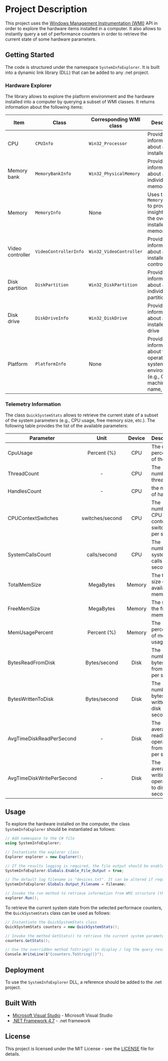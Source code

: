 # Project Description

This project uses the [Windows Management Instrumentation (WMI)](https://docs.microsoft.com/en-us/windows/win32/wmisdk/wmi-start-page) API in order to explore the hardware items installed in a computer. It also allows to instantly query a set of performance counters in order to retrieve the current state of some hardware parameters.

## Getting Started

The code is structured under the namespace `SystemInfoExplorer`. It is built into a dynamic link library (DLL) that can be added to any .net project.

### Hardware Explorer

The library allows to explore the platform environment and the hardware installed into a computer by querying a subset of WMI classes. It returns information about the following items:

| Item        | Class           | Corresponding WMI class  | Description  |
| ------------- | ------------- | ----- | ----- |
| CPU      | `CPUInfo` | `Win32_Processor` | Provides information about an installed CPU |
| Memory bank      | `MemoryBankInfo` | `Win32_PhysicalMemory` | Provides information about an individual memory bank |
| Memory      | `MemoryInfo` | None | Uses the class `MemoryBankInfo` to provide insights about the overall installed memory |
| Video controller      | `VideoControllerInfo` | `Win32_VideoController` | Provides information about an installed video controller |
| Disk partition      | `DiskPartition` |  `Win32_DiskPartition` | Provides information about an individual disk partition |
| Disk drive      | `DiskDriveInfo` | `Win32_DiskDrive` | Provides information about an installed disk drive |
| Platform      | `PlatformInfo` | None | Provides information about the operating system environment (e.g., OS, machine name, etc.) |


### Telemetry Information

The class `QuickSystemStats` allows to retrieve the current state of a subset of the system parameters (e.g., CPU usage, free memory size, etc.). The following table provides the list of the available parameters:

| Parameter        | Unit | Device           | Description  |
| ------------- | :-----: | :-------------: | ----- |
| CpuUsage     | Percent (%) | CPU | The usage percentage of the CPU |
| ThreadCount     | - | CPU      |   The number of threads |
| HandlesCount | - | CPU     |    the number of handles |
| CPUContextSwitches | switches/second | CPU     |    The number of CPU context switches per second |
| SystemCallsCount | calls/second | CPU     |    The number of system calls per second |
| TotalMemSize | MegaBytes | Memory     |    The total size of available memory |
| FreeMemSize | MegaBytes | Memory     |    The size of the free memory |
| MemUsagePercent | Percent (%) | Memory     |    The percentage of memory usage |
| BytesReadFromDisk     | Bytes/second | Disk      |   The number of bytes read from disk per second |
| BytesWrittenToDisk     | Bytes/second | Disk      |   The number of bytes written to disk per second |
| AvgTimeDiskReadPerSecond | - | Disk     |    The average reading operations from disk per second |
| AvgTimeDiskWritePerSecond | - | Disk     |    The average writing operations to disk per second |


## Usage

To explore the hardware installed on the computer, the class `SystemInfoExplorer` should be instantiated as follows:

```c#
// Add namespace to the C# file
using SystemInfoExplorer;

// Instantiate the explorer class
Explorer explorer = new Explorer();

// If the results logging is required, the file output should be enabled (disabled by default)
SystemInfoExplorer.Globals.Enable_File_Output = true;

// The default log filename is "devices.txt". It can be altered if required as follows:
SystemInfoExplorer.Globals.Output_Filename = filename;

// Invoke the run method to retrieve information from WMI structure (this may take few seconds)
explorer.Run();
```

To retrieve the current system state from the selected performace counters, the `QuickSystemStats` class can be used as follows:

```c#
// Instantiate the QuickSystemStats class
QuickSystemStats counters = new QuickSystemStats();

// Invoke the method GetStats() to retrieve the current system parameters
counters.GetStats();

// Use the overridden method ToString() to display / log the query results
Console.WriteLine($"{counters.ToString()}");
```

## Deployment

To use the `SystemInfoExplorer` DLL, a reference should be added to the .net project.

## Built With

* [Microsoft Visual Studio](https://visualstudio.microsoft.com/) - Microsoft Visual Studio
* [.NET Framework 4.7](https://dotnet.microsoft.com/download/dotnet-framework/net47) - .net framework

## License

This project is licensed under the MIT License - see the [LICENSE](LICENSE) file for details.
